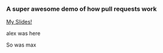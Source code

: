 ### A super awesome demo of how pull requests work
[My Slides!](https://speakerdeck.com/zandrr/intro-to-github)

alex was here

So was max
